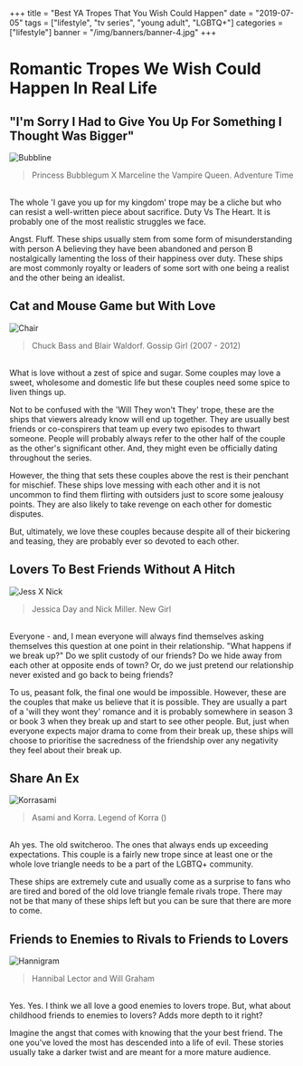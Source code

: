 +++
title = "Best YA Tropes That You Wish Could Happen"
date = "2019-07-05"
tags = ["lifestyle", "tv series", "young adult", "LGBTQ+"]
categories = ["lifestyle"]
banner = "/img/banners/banner-4.jpg"
+++

# Romantic Tropes We Wish Could Happen In Real Life

## "I'm Sorry I Had to Give You Up For Something I Thought Was Bigger"
![Bubbline](/img/blogs/05-07-19/1.jpg)<br>
>Princess Bubblegum X Marceline the Vampire Queen. Adventure Time

<br>
The whole 'I gave you up for my kingdom' trope may be a cliche but who can resist a well-written piece about sacrifice. Duty Vs The Heart. It is probably one of the most realistic struggles we face.

Angst. Fluff. These ships usually stem from some form of misunderstanding with person A believing they have been abandoned and person B nostalgically lamenting the loss of their happiness over duty. These ships are most commonly royalty or leaders of some sort with one being a realist and the other being an idealist.

## Cat and Mouse Game but With Love
![Chair](/img/blogs/05-07-19/2.jpg)<br>
>Chuck Bass and Blair Waldorf. Gossip Girl (2007 - 2012)

<br>
What is love without a zest of spice and sugar. Some couples may love a sweet, wholesome and domestic life but these couples need some spice to liven things up.

Not to be confused with the 'Will They won't They' trope, these are the ships that viewers already know will end up together. They are usually best friends or co-conspirers that team up every two episodes to thwart someone. People will probably always refer to the other half of the couple as the other's significant other. And, they might even be officially dating throughout the series.

However, the thing that sets these couples above the rest is their penchant for mischief. These ships love messing with each other and it is not uncommon to find them flirting with outsiders just to score some jealousy points. They are also likely to take revenge on each other for domestic disputes.

But, ultimately, we love these couples because despite all of their bickering and teasing, they are probably ever so devoted to each other.

## Lovers To Best Friends Without A Hitch
![Jess X Nick](/img/blogs/05-07-19/3.jpg)<br>
>Jessica Day and Nick Miller. New Girl

<br>
Everyone - and, I mean everyone will always find themselves asking themselves this question at one point in their relationship. "What happens if we break up?" Do we split custody of our friends? Do we hide away from each other at opposite ends of town? Or, do we just pretend our relationship never existed and go back to being friends?

To us, peasant folk, the final one would be impossible. However, these are the couples that make us believe that it is possible. They are usually a part of a 'will they wont they' romance and it is probably somewhere in season 3 or book 3 when they break up and start to see other people. But, just when everyone expects major drama to come from their break up, these ships will choose to prioritise the sacredness of the friendship over any negativity they feel about their break up.

## Share An Ex
![Korrasami](/img/blogs/05-07-19/4.jpg)<br>
>Asami and Korra. Legend of Korra ()

<br>
Ah yes. The old switcheroo. The ones that always ends up exceeding expectations. This couple is a fairly new trope since at least one or the whole love triangle needs to be a part of the LGBTQ+ community.

These ships are extremely cute and usually come as a surprise to fans who are tired and bored of the old love triangle female rivals trope. There may not be that many of these ships left but you can be sure that there are more to come.

## Friends to Enemies to Rivals to Friends to Lovers
![Hannigram](/img/blogs/05-07-19/5.jpg)<br>
>Hannibal Lector and Will Graham

<br>
Yes. Yes. I think we all love a good enemies to lovers trope. But, what about childhood friends to enemies to lovers? Adds more depth to it right?

Imagine the angst that comes with knowing that the your best friend. The one you've loved the most has descended into a life of evil. These stories usually take a darker twist and are meant for a more mature audience.
